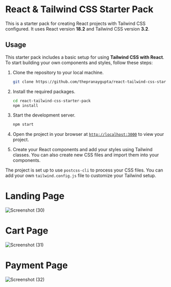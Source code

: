 # React & Tailwind CSS Starter Pack

This is a starter pack for creating React projects with Tailwind CSS configured. It uses React version **18.2** and Tailwind CSS version **3.2**.

## Usage

This starter pack includes a basic setup for using **Tailwind CSS with React**. To start building your own components and styles, follow these steps:

1. Clone the repository to your local machine.
    ```sh
    git clone https://github.com/thepranaygupta/react-tailwind-css-starter-pack.git
    ```

1. Install the required packages.
    ```sh
    cd react-tailwind-css-starter-pack
    npm install
    ```

1. Start the development server.
    ```sh
    npm start
    ```
1. Open the project in your browser at [`http://localhost:3000`](http://localhost:3000) to view your project.
1. Create your React components and add your styles using Tailwind classes. You can also create new CSS files and import them into your components.

The project is set up to use `postcss-cli` to process your CSS files. You can add your own `tailwind.config.js` file to customize your Tailwind setup.

# Landing Page
![Screenshot (30)](https://github.com/mdasriya/test_frontend/assets/110367868/878c4821-7acc-4f03-8bae-d1ec90ad7ee3)

# Cart Page 
![Screenshot (31)](https://github.com/mdasriya/test_frontend/assets/110367868/cb3b8e4b-0dc2-4000-939c-9625a0866050)

# Payment Page
![Screenshot (32)](https://github.com/mdasriya/test_frontend/assets/110367868/7e6a6fc2-3698-4789-bcfb-e1f23bd97ea3)
